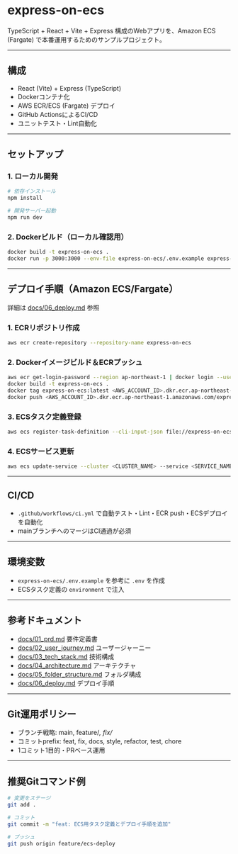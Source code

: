 # express-on-ecs

TypeScript + React + Vite + Express 構成のWebアプリを、Amazon ECS (Fargate) で本番運用するためのサンプルプロジェクト。

---

## 構成

- React (Vite) + Express (TypeScript)
- Dockerコンテナ化
- AWS ECR/ECS (Fargate) デプロイ
- GitHub ActionsによるCI/CD
- ユニットテスト・Lint自動化

---

## セットアップ

### 1. ローカル開発

```sh
# 依存インストール
npm install

# 開発サーバー起動
npm run dev
```

### 2. Dockerビルド（ローカル確認用）

```sh
docker build -t express-on-ecs .
docker run -p 3000:3000 --env-file express-on-ecs/.env.example express-on-ecs
```

---

## デプロイ手順（Amazon ECS/Fargate）

詳細は [docs/06_deploy.md](../docs/06_deploy.md) 参照

### 1. ECRリポジトリ作成
```sh
aws ecr create-repository --repository-name express-on-ecs
```

### 2. Dockerイメージビルド＆ECRプッシュ
```sh
aws ecr get-login-password --region ap-northeast-1 | docker login --username AWS --password-stdin <AWS_ACCOUNT_ID>.dkr.ecr.ap-northeast-1.amazonaws.com
docker build -t express-on-ecs .
docker tag express-on-ecs:latest <AWS_ACCOUNT_ID>.dkr.ecr.ap-northeast-1.amazonaws.com/express-on-ecs:latest
docker push <AWS_ACCOUNT_ID>.dkr.ecr.ap-northeast-1.amazonaws.com/express-on-ecs:latest
```

### 3. ECSタスク定義登録
```sh
aws ecs register-task-definition --cli-input-json file://express-on-ecs/task-definition.json
```

### 4. ECSサービス更新
```sh
aws ecs update-service --cluster <CLUSTER_NAME> --service <SERVICE_NAME> --force-new-deployment
```

---

## CI/CD

- `.github/workflows/ci.yml` で自動テスト・Lint・ECR push・ECSデプロイを自動化
- mainブランチへのマージはCI通過が必須

---

## 環境変数

- `express-on-ecs/.env.example` を参考に `.env` を作成
- ECSタスク定義の `environment` で注入

---

## 参考ドキュメント

- [docs/01_prd.md](../docs/01_prd.md) 要件定義書
- [docs/02_user_journey.md](../docs/02_user_journey.md) ユーザージャーニー
- [docs/03_tech_stack.md](../docs/03_tech_stack.md) 技術構成
- [docs/04_architecture.md](../docs/04_architecture.md) アーキテクチャ
- [docs/05_folder_structure.md](../docs/05_folder_structure.md) フォルダ構成
- [docs/06_deploy.md](../docs/06_deploy.md) デプロイ手順

---

## Git運用ポリシー

- ブランチ戦略: main, feature/*, fix/*
- コミットprefix: feat, fix, docs, style, refactor, test, chore
- 1コミット1目的・PRベース運用

---

## 推奨Gitコマンド例

```sh
# 変更をステージ
git add .

# コミット
git commit -m "feat: ECS用タスク定義とデプロイ手順を追加"

# プッシュ
git push origin feature/ecs-deploy

